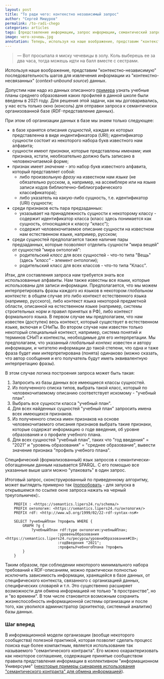 ```yaml
---
layout: post
title: "То ради чего: контекстно независимый запрос"
author: "Сергей Мишуров"
permalink: /to-radi-chego
categories: articles
tags: [представление информации, запрос информации, семантический запрос]
image: чего-хочешь.jpg
annotation: Теперь, используя на наше воображение, представим "контекстно-независимую" последовательность шагов для извлечения информации из "семантически-обогащенных" и "контекстно-несвязанных" данных.
---
```


>— Вот просыпала я миску чечевицы в золу. Коль выберешь ее за два часа, тогда можешь идти на балл вместе с сестрами.

Используя наше воображение, представим "контекстно-независимую" последовательность шагов для извлечения информации из "контекстно-несвязанных" (*context-unbound source*) данных.

Допустим нам надо из данных описанного [примера](компрометация-контекста) узнать учебные планы среднего образования каких профилей в данной школе были введены в 2021 году. Для решения этой задачи, как мы договаривались, у нас есть только окно (консоль) для отправки запроса к семантически организованной базе (RDF-представление данных).

При этом об организации данных в базе мы знаем только следующее:

- в базе хранятся описания *сущностей*, каждая их которых представленна в виде индентификатора (URI); идентификатор сущности состоит из некоторого набора букв известного нам алфавита;
- сущности имеют *признаки*, которые представлены именами; имя признака, кстати, необязательно должно быть записано в человекочитаемой форме;
- признак имеет *значение* - это набор букв известного алфавита, который представляет собой:
  - либо произвольную *фразу* на известном нам *языке* (не обязательно русском, а, например, на ассемблере или на языке записи кодов библиотечно-библиографического классификатора);
  - либо указатель на какую-либо сущность, т.е. идентификатор (URI) сущности;
- среди признаков есть пара предзаданных:
  - укзазывает на принадлежность сущности к некоторому классу - содержит идентификатор класса (класс здесь понимается как сущность, относящаяся к классу "класс");
  - содержит человекочитаемое описание сущности на известном нам естественном языке, например, русском;
- среди сущностей предполагается также наличие пары предзаданных, которые позволяют отделить сущности "мира вещей" от сущностей "мира онтологий":
  - родительский *класс* для всех сущностей - что-то типа "Вещь" (здесь *"класс"* - элемент онтологии);
  - родительский класс для всех классов - что-то типа "Класс".

Итак, для составления запроса нам требуется знать все использованные алфавиты. Нам также известны все языки, которые использованы для записи информации. Предполагается, что мы можем интерпретировать фразы каждого из языков в некотором *глобальном контексте*: в общем случае это либо контекст естественного языка (например, русского), либо контекст языка некоторой предметной области, описанной на естественном языке (например, системы строительных норм и правил принятых в РФ), либо контекст формального языка. В первом случае мы предполагаем, что нам известен (доступен) весь контекст, который существует в естественном языке, включая и СНиПы. Во втором случае нам известен только некоторый специальный контекст, например, система понятий и терминов СНиП и контексты, необходимые для его интерпретации. Мы предполагаем, что указанный *глобальный контекс* известен и автору информации, и читателю информации до такой степени, что одна и таже фраза будет ими интерпретирована (понята) одинаково (можно сказать, что автор сообщения и его получатель будут иметь эквивалентную интерпретацию фразы).

В этом случае логика построения запроса может быть такая:

1. Запросить из базы данных все имеющиеся классы сущностей.
1. Из полученного списка типов, выбрать такой класс, который по человекочитаемому описанию соответствует искомому - "учебный план".
1. Выбрать все сущности класса "учебный план".
1. Для всех найденных сущностей "учебный план" запросить имена всех имеющихся признаков.
1. Из полученного списка имен признаков на основе человекочитаемого описания признаков выбрать такие признаки, которые содержат информацию о годе введения, об уровне образования и о профиле учебного плана.
1. Для всех сущностей "учебный план", таких что "год введения" = "2021" и "уровень образования" = "среднее образование", вывести значение признака "профиль учебного плана".

Специфический (формализованный) язык запросов к семантически-обогащенным данным называется SPARQL. С его помощью все указанные выше шаги можно "упаковать" в один запрос.

Итоговый запрос, сконструированный по приведенному алгоритму, может выглядеть примерно так (<a target="_blank" href="http://ovz2.j40045666.px7zm.vps.myjino.ru:49408/#/dataset/tmp.lipers24.ru/query?query=PREFIX%20%3A%20%3Chttps%3A%2F%2Fsemantics.lipers24.ru%2Fschema%2F%3E%0APREFIX%20%D0%BE%D0%BD%D1%82%D0%BE%D0%BB%D0%BE%D0%B3%D0%B8%D1%8F%3A%20%3Chttps%3A%2F%2Fsemantics.lipers24.ru%2F%D0%BE%D0%BD%D1%82%D0%BE%D0%BB%D0%BE%D0%B3%D0%B8%D1%8F%2F%3E%0APREFIX%20rdf%3A%20%3Chttp%3A%2F%2Fwww.w3.org%2F1999%2F02%2F22-rdf-syntax-ns%23%3E%0A%0ASELECT%20%3F%D1%83%D1%87%D0%B5%D0%B1%D0%BD%D1%8B%D0%B9%D0%9F%D0%BB%D0%B0%D0%BD%20%3F%D0%BF%D1%80%D0%BE%D1%84%D0%B8%D0%BB%D1%8C%20WHERE%20%7B%0A%20%20GRAPH%20%3Fg%20%7B%0A%20%20%20%20%3F%D1%83%D1%87%D0%B5%D0%B1%D0%BD%D1%8B%D0%B9%D0%9F%D0%BB%D0%B0%D0%BD%20rdf%3Atype%20%D0%BE%D0%BD%D1%82%D0%BE%D0%BB%D0%BE%D0%B3%D0%B8%D1%8F%3A%D1%83%D1%87%D0%B5%D0%B1%D0%BD%D1%8B%D0%B9%D0%9F%D0%BB%D0%B0%D0%BD%3B%0A%20%20%20%20%20%20%20%20%20%20%20%20%20%20%20%20%20%3A%D1%83%D1%80%D0%BE%D0%B2%D0%B5%D0%BD%D1%8C%D0%9E%D0%B1%D1%80%D0%B0%D0%B7%D0%BE%D0%B2%D0%B0%D0%BD%D0%B8%D1%8F%20%3Chttps%3A%2F%2Fsemantics.lipers24.ru%2F%D1%80%D0%B5%D1%81%D1%83%D1%80%D1%81%D1%8B%2F%D1%83%D1%80%D0%BE%D0%B2%D0%BD%D0%B8%D0%9E%D0%B1%D1%80%D0%B0%D0%B7%D0%BE%D0%B2%D0%B0%D0%BD%D0%B8%D1%8F%23%D0%A1%D0%9E%3E%3B%0A%20%20%20%20%20%20%20%20%20%20%20%20%20%20%20%20%20%3A%D0%B3%D0%BE%D0%B4%D0%92%D0%B2%D0%B5%D0%B4%D0%B5%D0%BD%D0%B8%D1%8F%20%222021%22%3B%0A%20%20%20%20%20%20%20%20%20%20%20%20%20%20%20%20%20%3A%D0%BF%D1%80%D0%BE%D1%84%D0%B8%D0%BB%D1%8C%D0%A3%D1%87%D0%B5%D0%B1%D0%BD%D0%BE%D0%B3%D0%BE%D0%9F%D0%BB%D0%B0%D0%BD%D0%B0%20%3F%D0%BF%D1%80%D0%BE%D1%84%D0%B8%D0%BB%D1%8C%0A%20%20%7D%0A%7D">попробовать</a> - для запуска в открывшемся по ссылке окне запроса нажать на черный треугольничек):.

```sparql
    PREFIX : <https://semantics.lipers24.ru/schema/>
    PREFIX онтология: <https://semantics.lipers24.ru/онтология/>
    PREFIX rdf: <http://www.w3.org/1999/02/22-rdf-syntax-ns#>

    SELECT ?учебныйПлан ?профиль WHERE {
        GRAPH ?g {
            ?учебныйПлан rdf:type онтология:учебныйПлан;
                        :уровеньОбразования <https://semantics.lipers24.ru/ресурсы/уровниОбразования#СО>;
                        :годВведения "2021";
                        :профильУчебногоПлана ?профиль
        }
    }
```

Таким образом, при соблюдении некоторого минимального набора требований к RDF-описаниям, можно практически полностью исключить зависимость информации, хранящейся в базе данных, от специфического контекста, связанного с организацией данных, специфических словарей и т.п. Это существенно расширяет возможности для обмена информацией не только "в пространстве", но и "во времени". В том числе становится возможным сохранить жизнеспособность информационной системы организации и после того, как уволился администратор (архитектор, системный аналитик) базы данных.

### Шаг вперед

В информационной модели организации (вообще некоторого сообщества) полезной практикой, которая позволит сделать процесс поиска еще более компактным, является использование так называемого "семантического контракта". Его можно охарактеризовать как некоторое соглашение, содержащие принятые сообществом правила представления информации в коллективном "информационном Универсуме" ([некоторые примеры сценариев использования "семантического контракта" для обмена информацией](https://ldivanovo.wordpress.com/)).
